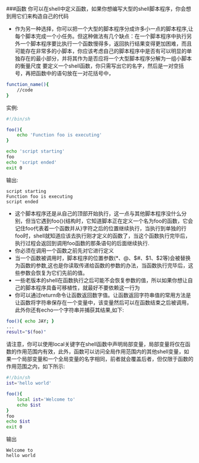 ###函数
你可以在shell中定义函数，如果你想编写大型的shell脚本程序，你会想到用它们来构造自己的代码			
 - 作为另一种选择，你可以把一个大型的脚本程序分成许多小一点的脚本程序,让每个脚本完成一个小任务。但这种做法有几个缺点：在一个脚本程序中执行另外一个脚本程序要比执行一个函数慢得多，返回执行结果变得更加困难，而且可能存在非常多的小脚本，你应该考虑自己的脚本程序中是否有可以明显的单独存在的最小部分，并将其作为是否应将一个大型脚本程序分解为一组小脚本的衡量尺度
要定义一个shell函数，你只需写出它的名字，然后是一对空括号，再把函数中的语句放在一对花括号中，
```bash
function_name(){
	//code
}
```
实例:
```bash
#!/bin/sh

foo(){
	echo 'Function foo is executing'
}

echo 'script starting'
foo
echo 'script ended'
exit 0
```
输出:
```text
script starting
Function foo is executing
script ended
```
 - 这个脚本程序还是从自己的顶部开始执行，这一点与其他脚本程序没什么分别，但当它遇到foo(){结构时，它知道脚本正在定义一个名为foo的函数，它会记住foo代表着一个函数并从}字符之后的位置继续执行，当执行到单独的行foo时，shell就知道应该去执行刚才定义的函数了，当这个函数执行完毕后，执行过程会返回到调用foo函数的那条语句的后面继续执行. 			
 - 你必须在调用一个函数之前先对它进行定义			
 - 当一个函数被调用时，脚本程序的位置参数($*、$@、$#、$1、$2等)会被替换为函数的参数,这也是你读取传递给函数的参数的办法，当函数执行完毕后，这些参数会恢复为它们先前的值。
 - 一些老版本的shell在函数执行之后可能不会恢复参数的值，所以如果你想让自己的脚本程序具备可移植性，就最好不要依赖这一行为
 - 你可以通过return命令让函数返回数字值。让函数返回字符串值的常用方法是让函数将字符串保存在一个变量中，该变量然后可以在函数结束之后被调用，此外你还有echo一个字符串并捕获其结果,如下:
```bash
foo(){ echo JAY; }
...
result="$(foo)"
```
请注意，你可以使用local关键字在shell函数中声明局部变量，局部变量将仅在函数的作用范围内有效，此外，函数可以访问全局作用范围内的其他shell变量，如果一个局部变量和一个全局变量的名字相同，前者就会覆盖后者，但仅限于函数的作用范围之内，如下所示:
```bash
#!/bin/sh
ist='hello world'

foo(){
	local ist='Welcome to'
	echo $ist
}
foo
echo $ist
exit 0
```
输出
```text
Welcome to
hello world
```
